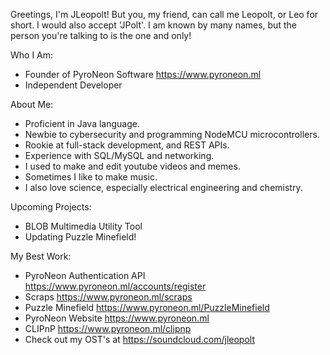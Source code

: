 Greetings, I'm JLeopolt! But you, my friend, can call me Leopolt, or Leo for short. I would also accept 'JPolt'. I am known by many names, but the person you're talking to is the one and only!

Who I Am:
- Founder of PyroNeon Software https://www.pyroneon.ml
- Independent Developer

About Me:
- Proficient in Java language.
- Newbie to cybersecurity and programming NodeMCU microcontrollers.
- Rookie at full-stack development, and REST APIs.
- Experience with SQL/MySQL and networking.
- I used to make and edit youtube videos and memes.
- Sometimes I like to make music.
- I also love science, especially electrical engineering and chemistry.

Upcoming Projects:
- BLOB Multimedia Utility Tool
- Updating Puzzle Minefield!

My Best Work:
- PyroNeon Authentication API https://www.pyroneon.ml/accounts/register
- Scraps https://www.pyroneon.ml/scraps
- Puzzle Minefield https://www.pyroneon.ml/PuzzleMinefield
- PyroNeon Website https://www.pyroneon.ml
- CLIPnP https://www.pyroneon.ml/clipnp
- Check out my OST's at https://soundcloud.com/jleopolt

